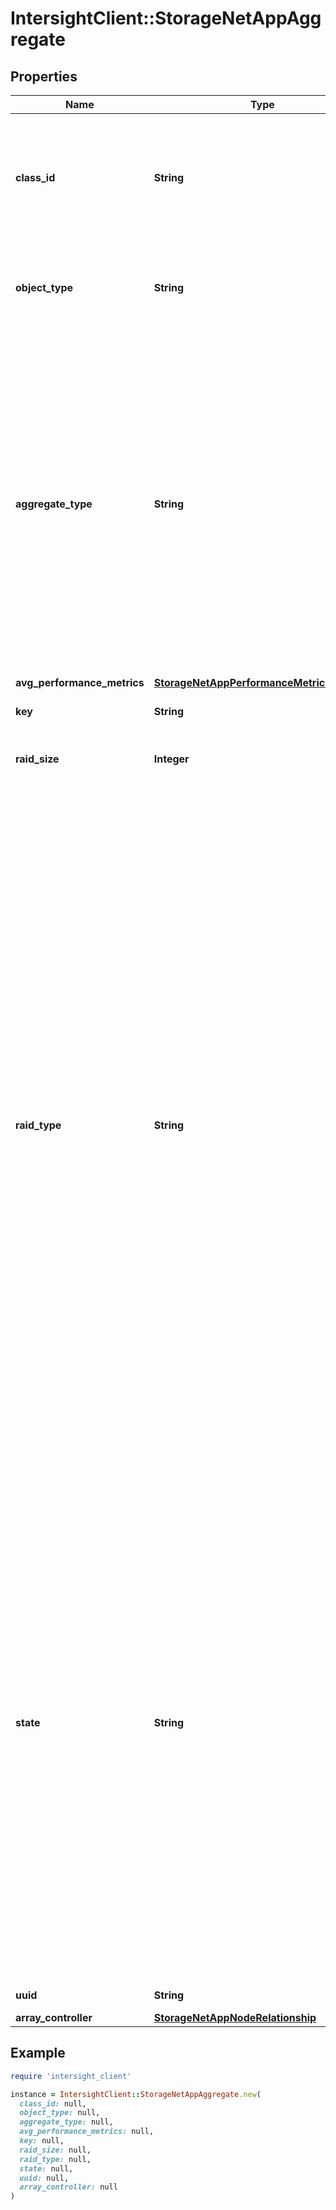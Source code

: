 # IntersightClient::StorageNetAppAggregate

## Properties

| Name | Type | Description | Notes |
| ---- | ---- | ----------- | ----- |
| **class_id** | **String** | The fully-qualified name of the instantiated, concrete type. This property is used as a discriminator to identify the type of the payload when marshaling and unmarshaling data. | [default to &#39;storage.NetAppAggregate&#39;] |
| **object_type** | **String** | The fully-qualified name of the instantiated, concrete type. The value should be the same as the &#39;ClassId&#39; property. | [default to &#39;storage.NetAppAggregate&#39;] |
| **aggregate_type** | **String** | Storage disk type for NetApp aggregate. * &#x60;HDD&#x60; - Hard Disk Drive disk type. * &#x60;Hybrid&#x60; - Solid State Hard Disk Drive. * &#x60;Hybrid (Flash Pool)&#x60; - SSHD in a flash pool disk type. * &#x60;SSD&#x60; - Solid State Disk disk type. * &#x60;SSD (FabricPool)&#x60; - SSD in a flash pool disk type. * &#x60;VMDisk (SDS)&#x60; - Storage disk with Hard disk drive. * &#x60;VMDisk (FabricPool)&#x60; - Storage disk with Non-volatile random-access memory drives. * &#x60;LUN (FlexArray)&#x60; - LUN (FlexArray) disk type. * &#x60;Not Mapped&#x60; - Storage disk is not mapped. | [optional][readonly][default to &#39;HDD&#39;] |
| **avg_performance_metrics** | [**StorageNetAppPerformanceMetricsAverage**](StorageNetAppPerformanceMetricsAverage.md) |  | [optional] |
| **key** | **String** | Unique identifier of NetApp Aggregate across data center. | [optional][readonly] |
| **raid_size** | **Integer** | Size of the RAID group represented by number of disks in the group. | [optional][readonly] |
| **raid_type** | **String** | The RAID configuration type. * &#x60;Unknown&#x60; - Default unknown RAID type. * &#x60;RAID0&#x60; - RAID0 splits (\&quot;stripes\&quot;) data evenly across two or more disks, without parity information. * &#x60;RAID1&#x60; - RAID1 requires a minimum of two disks to work, and provides data redundancy and failover. * &#x60;RAID4&#x60; - RAID4 stripes block level data and dedicates a disk to parity. * &#x60;RAID5&#x60; - RAID5  distributes striping and parity at a block level. * &#x60;RAID6&#x60; - RAID6 level operates like RAID5 with distributed parity and striping. * &#x60;RAID10&#x60; - RAID10 requires a minimum of four disks in the array. It stripes across disks for higher performance, and mirrors for redundancy. * &#x60;RAIDDP&#x60; - RAIDDP uses up to two spare disks to replace and reconstruct the data from up to two simultaneously failed disks within the RAID group. * &#x60;RAIDTEC&#x60; - With RAIDTEC protection, use up to three spare disks to replace and reconstruct the data from up to three simultaneously failed disks within the RAID group. | [optional][readonly][default to &#39;Unknown&#39;] |
| **state** | **String** | Current state of the NetApp aggregate. * &#x60;Unknown&#x60; - Specifies that the aggregate is discovered, but the aggregate information is not yet retrieved by the Unified Manager server. * &#x60;Online&#x60; - Aggregate is ready and available. * &#x60;Onlining&#x60; - The state is transitioning online. * &#x60;Offline&#x60; - Aggregate is unavailable. * &#x60;Offlining&#x60; - The state is transitioning offline. * &#x60;Relocating&#x60; - The aggregate is being relocated. * &#x60;Restricted&#x60; - Limited operations (e.g., parity reconstruction) are allowed, but data access is not allowed. * &#x60;Failed&#x60; - The aggregate cannot be brought online. * &#x60;Inconsistent&#x60; - The aggregate has been marked corrupted; contact technical support. * &#x60;Unmounted&#x60; - The aggregate is not mounted. | [optional][readonly][default to &#39;Unknown&#39;] |
| **uuid** | **String** | Uuid of  NetApp Aggregate. | [optional][readonly] |
| **array_controller** | [**StorageNetAppNodeRelationship**](StorageNetAppNodeRelationship.md) |  | [optional] |

## Example

```ruby
require 'intersight_client'

instance = IntersightClient::StorageNetAppAggregate.new(
  class_id: null,
  object_type: null,
  aggregate_type: null,
  avg_performance_metrics: null,
  key: null,
  raid_size: null,
  raid_type: null,
  state: null,
  uuid: null,
  array_controller: null
)
```

